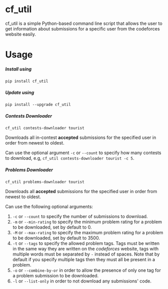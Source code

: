 # cf_util

cf_util is a simple Python-based command line script that allows the user to get information about submissions for a specific user from the codeforces website easily.

# Usage
##### Install using

	pip install cf_util
    
##### Update using

	pip install --upgrade cf_util
    
##### Contests Downloader
	
    cf_util contests-downloader tourist
    
Downloads all in-contest **accepted** submissions for the specified user in order from newest to oldest.

Can use the optional argument `-c` or `--count` to specify how many contests to download, e.g, `cf_util contests-downloader tourist -c 5`.

##### Problems Downloader

	cf_util problems-downloader tourist
   	
Downloads all **accepted** submissions for the specified user in order from newest to oldest.

Can use the following optional arguments:
1. `-c` or `--count` to specify the number of submissions to download.
2. `-m` or `--min-rating` to specify the minimum problem rating for a problem to be downloaded, set by default to 0.
3. `-M` or `--max-rating` to specify the maximum problem rating for a problem to be downloaded, set by default to 3500.
4. `-t` or `--tags` to specify the allowed problem tags. Tags must be written in the same way they are written on the *codeforces* website, tags with multiple words must be separated by `-` instead of spaces. Note that by default if you specify multiple tags then they must all be present in a problem.
5. `-o` or `--combine-by-or` in order to allow the presence of only one tag for a problem submission to be downloaded.
6. `-l` or `--list-only` in order to not download any submissions' code.